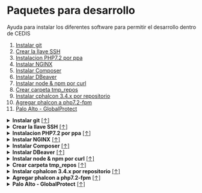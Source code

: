 <h1 id="index-page">Paquetes para desarrollo</h1>
Ayuda para instalar los diferentes software para permitir el desarrollo dentro de CEDIS

1. [Instalar git](#git-install)
1. [Crear la llave SSH](#ssh-create)
1. [Instalacion PHP7.2 por ppa](#PHP72-install)
1. [Instalar NGINX](#NGINX-install)
1. [Instalar Composer](#Composer-install)
1. [Instalar DBeaver](#DBeaver-install)
1. [Instalar node & npm por curl](#nodejs-install)
1. [Crear carpeta tmp_repos](#tmp_repos-Crear)
1. [Instalar cphalcon 3.4.x por repositorio](#phalcon-install)
1. [Agregar phalcon a php7.2-fpm](#phalcon-php72)
1. [Palo Alto - GlobalProtect](#NGINX-install)

<details>
<summary>
<b >Instalar git</b>
<a id="git-install" href="#index-page">[↑]</a>
</summary>
<p>

```sh
sudo apt update; sudo apt -y upgrade;
sudo apt install git
git config --global user.email ixicaleescalante@gmail.com
git config --global user.name ixicale
```

</p>
</details>

<details>
<summary>
<b >Crear la llave SSH</b>
<a id="ssh-create" href="#index-page">[↑]</a>
</summary>
<p>

```sh
sudo apt update; sudo apt -y upgrade;
ssh-keygen
cat ~/.ssh/id_rsa.pub # agregar a github en configuraciones
```

</p>
</details>

<details>
<summary>
<b >Instalacion PHP7.2 por ppa</b>
<a id="PHP72-install" href="#index-page">[↑]</a>
</summary>
<p>

```sh
sudo apt update; sudo apt -y upgrade;
sudo add-apt-repository ppa:ondrej/php
sudo apt-get install php7.2-dev php7.2-curl php7.2-mbstring php7.2-json php7.2-fpm
ss -pl | grep php
sudo systemctl status php7.2-fpm
sudo chown -R $USER:$USER /var/www/html
echo -e "<?php\nphpinfo();\n" > /var/www/html/info.php
```

try to open php info: http://localhost/info.php

</p>
</details>

<details>
<summary>
<b >Instalar NGINX</b>
<a id="NGINX-install" href="#index-page">[↑]</a>
</summary>
<p>

```sh
sudo apt update; sudo apt -y upgrade;
sudo apt install nginx
sudo gedit /etc/nginx/nginx.conf
sudo cp /etc/nginx/nginx.conf /etc/nginx/nginx_backup_initial.conf
sudo gedit /etc/nginx/nginx.conf # descomentar 'server_tokens off' # descomentar ese contenido
sudo gedit /etc/nginx/sites-available/default # configuracion php7.2
```

```nix
location ~ \.php$ {
   include snippets/fastcgi-php.conf;

   # With php-fpm (or other unix sockets):
   fastcgi_pass unix:/var/run/php/php7.2-fpm.sock; # <- cambiar a php version usada
   # With php-cgi (or other tcp sockets):
   #fastcgi_pass 127.0.0.1:9000;
}
```

```sh
sudo ln -s /etc/nginx/sites-available/default /etc/nginx/sites-enabled/ # Crear enlace en caso de que no exista (debe existir)
sudo systemctl restart nginx
sudo nginx -t
sudo chown -R $USER:$USER /var/www/html
sudo ufw app list # verificar que exista 'Nginx Full' | 'Nginx HTTP' | 'Nginx HTTPS'
```

</p>
</details>

<details>
<summary>
<b >Instalar Composer</b>
<a id="Composer-install" href="#index-page">[↑]</a>
</summary>
<p>

```sh
sudo apt update; sudo apt -y upgrade;
sudo apt install composer
```

</p>
</details>

<details>
<summary>
<b >Instalar DBeaver</b>
<a id="DBeaver-install" href="#index-page">[↑]</a>
</summary>
<p>

```sh
sudo apt update; sudo apt -y upgrade;
sudo apt -y install openjdk-11-jdk openjdk-11-jre
java -version
wget -O - https://dbeaver.io/debs/dbeaver.gpg.key | sudo apt-key add -
echo "deb https://dbeaver.io/debs/dbeaver-ce /" | sudo tee /etc/apt/sources.list.d/dbeaver.list
sudo apt update
sudo apt -y install dbeaver-ce
apt policy dbeaver-ce
```

</p>
</details>

<details>
<summary>
<b >Instalar node & npm por curl</b>
<a id="nodejs-install" href="#index-page">[↑]</a>
</summary>
<p>

```sh
sudo apt update; sudo apt -y upgrade;
sudo apt-get -y install curl
curl -sL https://deb.nodesource.com/setup_12.x | sudo -E bash -
sudo apt install nodejs
echo -e "node\t-> $(node --version)\nnpm\t-> $(npm --version)"
```

</p>
</details>

<details>
<summary>
<b >Crear carpeta tmp_repos</b>
<a id="tmp_repos-Crear" href="#index-page">[↑]</a>
</summary>
<p>

```sh
mkdir ~/.tmp_repos
cd ~/.tmp_repos
```

</p>
</details>

<details>
<summary>
<b >Instalar cphalcon 3.4.x por repositorio</b>
<a id="phalcon-install" href="#index-page">[↑]</a>
</summary>
<p>

```sh
cd ~/.tmp_repos
sudo apt update; sudo apt -y upgrade;
git clone https://github.com/phalcon/cphalcon.git
cd cphalcon
git checkout 3.4.x
cd build
sudo apt install re2c
sudo ./install --phpize /usr/bin/phpize7.2 --php-config /usr/bin/php-config7.2
```

</p>
</details>

<details>
<summary>
<b >Agregar phalcon a php7.2-fpm</b>
<a id="phalcon-php72" href="#index-page">[↑]</a>
</summary>
<p>

```sh
sudo gedit /etc/php/7.2/fpm/conf.d/30-phalcon.ini # Agregar 'extension=phalcon.so'
echo -e "<?php\nphpinfo();\n" > /var/www/html/info.php
sudo systemctl restart php7.2-fpm.service
sudo systemctl status php7.2-fpm.service
```

</p>
</details>

<details>
<summary>
<b >Palo Alto - GlobalProtect</b>
<a id="NGINX-install" href="#index-page">[↑]</a>
</summary>
<p>

Descargar (Palace2020) https://nextcloud.palaceresorts.com/s/ASE7XNyPk7QLpBX

Descomprimir todos los `tgz` (3, verificar nombres `GlobalProtect_*`) y aplicar make con sudo

```sh
cd ~/Descargas/PanGPLinux-5.1.1-c17/GlobalProtect_tar-5.1.1.0-17;sudo make;
cd ~/Descargas/PanGPLinux-5.1.1-c17/GlobalProtect_tar_arm-5.1.1.0-17;sudo make;
cd ~/Descargas/PanGPLinux-5.1.1-c17/GlobalProtect_UI_tar-5.1.1.0-17;sudo make;
```

</p>
</details>
